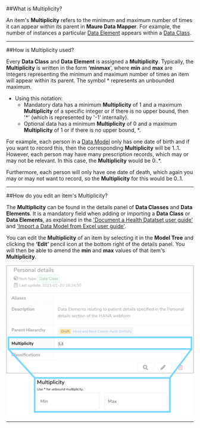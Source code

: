 ##What is Multiplicity?

An item's **Multiplicity** refers to the minimum and maximum number of times it can appear within its parent in **Mauro Data Mapper**. 
For example, the number of instances a particular [Data Element](../data-element/data-element.md) appears within a [Data Class](../data-class/data-class.md). 

---

##How is Multiplicity used?

Every **Data Class** and **Data Element** is assigned a **Multiplicity**. Typically, the **Multiplicity** is written in the form **‘minmax**’, where **min** and **max** are integers representing the minimum and maximum number of times an item will appear within its parent. The symbol * represents an unbounded maximum.

* Using this notation:
	* Mandatory data has a minimum **Multiplicity** of 1 and a maximum **Multiplicity** of a specific integer or if there is no upper bound, then '*' (which is represented by '-1' internally).  
	* Optional data has a minimum **Multiplicity** of 0 and a maximum **Multiplicity** of 1 or if there is no upper bound, *.
 
For example, each person in a [Data Model](../data-model/data-model.md) only has one date of birth and if you want to record this, then the corresponding **Multiplicity** will be 1..1. However, each person may have many prescription records, which may or may not be relevant. In this case, the **Multiplicity** would be 0..*. 

Furthermore, each person will only have one date of death, which again you may or may not want to record, so the **Multiplicity** for this would be 0..1.

---

##How do you edit an item's Multiplicity?

The **Multiplicity** can be found in the details panel of **Data Classes** and **Data Elements**. It is a mandatory field when adding or importing a **Data Class** or **Data Elements**, as explained in the ['Document a Health Datatset user guide'](../../user-guides/document-a-health-dataset/document-a-health-dataset.md)  and ['Import a Data Model from Excel user guide'](../../user-guides/import-data-model-from-excel/import-data-model-from-excel.md). 

You can edit the **Multiplicity** of an item by selecting it in the **Model Tree** and clicking the **‘Edit’** pencil icon at the bottom right of the details panel. You will then be able to amend the **min** and **max** values of that item's **Multiplicity**.

![Screenshot of multiplicity row in details panel](multiplicity-edit.png)

---